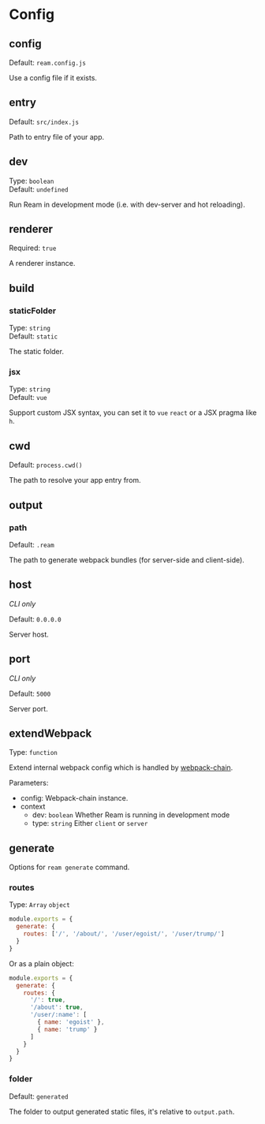 # Config

## config

Default: `ream.config.js`

Use a config file if it exists.

## entry

Default: `src/index.js`

Path to entry file of your app.

## dev

Type: `boolean`<br>
Default: `undefined`

Run Ream in development mode (i.e. with dev-server and hot reloading).

## renderer

Required: `true`

A renderer instance.

## build

### staticFolder

Type: `string`<br>
Default: `static`

The static folder.

### jsx

Type: `string`<br>
Default: `vue`

Support custom JSX syntax, you can set it to `vue` `react` or a JSX pragma like `h`.

## cwd

Default: `process.cwd()`

The path to resolve your app entry from.

## output

### path

Default: `.ream`

The path to generate webpack bundles (for server-side and client-side).

## host

*CLI only*

Default: `0.0.0.0`

Server host.

## port

*CLI only*

Default: `5000`

Server port.

## extendWebpack

Type: `function`

Extend internal webpack config which is handled by [webpack-chain](https://github.com/mozilla-neutrino/webpack-chain).


Parameters:

- config: Webpack-chain instance.
- context
  - dev: `boolean` Whether Ream is running in development mode
  - type: `string` Either `client` or `server`

## generate

Options for `ream generate` command.

### routes

Type: `Array` `object`

```js
module.exports = {
  generate: {
    routes: ['/', '/about/', '/user/egoist/', '/user/trump/']
  }
}
```

Or as a plain object:

```js
module.exports = {
  generate: {
    routes: {
      '/': true,
      '/about': true,
      '/user/:name': [
        { name: 'egoist' },
        { name: 'trump' }
      ]
    }
  }
}
```

### folder

Default: `generated`

The folder to output generated static files, it's relative to `output.path`.
